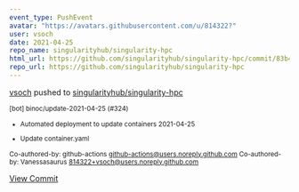 ```yaml
---
event_type: PushEvent
avatar: "https://avatars.githubusercontent.com/u/814322?"
user: vsoch
date: 2021-04-25
repo_name: singularityhub/singularity-hpc
html_url: https://github.com/singularityhub/singularity-hpc/commit/83b466e1feb4cbf19b58b5e59430e78c28b7cd25
repo_url: https://github.com/singularityhub/singularity-hpc
---
```


<a href='https://github.com/vsoch' target='_blank'>vsoch</a> pushed to <a href='https://github.com/singularityhub/singularity-hpc' target='_blank'>singularityhub/singularity-hpc</a>

<small>[bot] binoc/update-2021-04-25 (#324)

* Automated deployment to update containers 2021-04-25

* Update container.yaml

Co-authored-by: github-actions <github-actions@users.noreply.github.com>
Co-authored-by: Vanessasaurus <814322+vsoch@users.noreply.github.com></small>

<a href='https://github.com/singularityhub/singularity-hpc/commit/83b466e1feb4cbf19b58b5e59430e78c28b7cd25' target='_blank'>View Commit</a>
